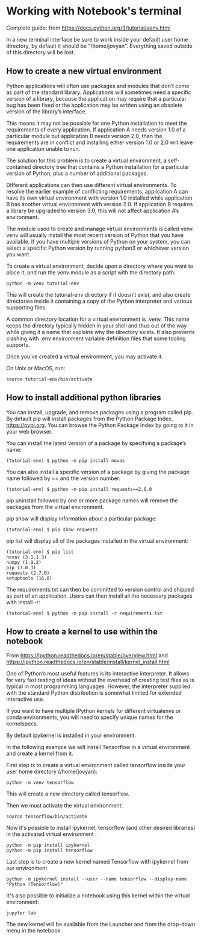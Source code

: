 # Working with Notebook's terminal

Complete guide: from https://docs.python.org/3/tutorial/venv.html

In a new terminal interface be sure to work inside your default user home directory, by default it should be "/home/jovyan".
Everything saved outside of this directory will be lost.

## How to create a new virtual environment
Python applications will often use packages and modules that don’t come as part of the standard library. Applications will sometimes need a specific version of a library, because the application may require that a particular bug has been fixed or the application may be written using an obsolete version of the library’s interface.

This means it may not be possible for one Python installation to meet the requirements of every application. If application A needs version 1.0 of a particular module but application B needs version 2.0, then the requirements are in conflict and installing either version 1.0 or 2.0 will leave one application unable to run.

The solution for this problem is to create a virtual environment, a self-contained directory tree that contains a Python installation for a particular version of Python, plus a number of additional packages.

Different applications can then use different virtual environments. To resolve the earlier example of conflicting requirements, application A can have its own virtual environment with version 1.0 installed while application B has another virtual environment with version 2.0. If application B requires a library be upgraded to version 3.0, this will not affect application A’s environment.

The module used to create and manage virtual environments is called venv. venv will usually install the most recent version of Python that you have available. If you have multiple versions of Python on your system, you can select a specific Python version by running python3 or whichever version you want.

To create a virtual environment, decide upon a directory where you want to place it, and run the venv module as a script with the directory path:

```
python -m venv tutorial-env
```

This will create the tutorial-env directory if it doesn’t exist, and also create directories inside it containing a copy of the Python interpreter and various supporting files.

A common directory location for a virtual environment is .venv. This name keeps the directory typically hidden in your shell and thus out of the way while giving it a name that explains why the directory exists. It also prevents clashing with .env environment variable definition files that some tooling supports.

Once you’ve created a virtual environment, you may activate it.

On Unix or MacOS, run:

```
source tutorial-env/bin/activate
```





## How to install additional python libraries

You can install, upgrade, and remove packages using a program called pip. By default pip will install packages from the Python Package Index, <https://pypi.org>.
You can browse the Python Package Index by going to it in your web browser.

You can install the latest version of a package by specifying a package’s name:
```
(tutorial-env) $ python -m pip install novas
```

You can also install a specific version of a package by giving the package name followed by == and the version number:
```
(tutorial-env) $ python -m pip install requests==2.6.0
```


pip uninstall followed by one or more package names will remove the packages from the virtual environment.



pip show will display information about a particular package:
```
(tutorial-env) $ pip show requests
```

pip list will display all of the packages installed in the virtual environment:
```
(tutorial-env) $ pip list
novas (3.1.1.3)
numpy (1.9.2)
pip (7.0.3)
requests (2.7.0)
setuptools (16.0)
```


The requirements.txt can then be committed to version control and shipped as part of an application. Users can then install all the necessary packages with install -r:

```
(tutorial-env) $ python -m pip install -r requirements.txt
```



## How to create a kernel to use within the notebook

From 
https://ipython.readthedocs.io/en/stable/overview.html
and
https://ipython.readthedocs.io/en/stable/install/kernel_install.html

One of Python’s most useful features is its interactive interpreter. It allows for very fast testing of ideas without the overhead of creating test files as is typical in most programming languages. However, the interpreter supplied with the standard Python distribution is somewhat limited for extended interactive use.

If you want to have multiple IPython kernels for different virtualenvs or conda environments, you will need to specify unique names for the kernelspecs.

By default ipykernel is installed in your environment. 

In the following example we will install Tensorflow in a virtual environment and create a kernel from it.

First step is to create a virtual environment called tensorflow inside your user home directory (/home/jovyan):

```
python -m venv tensorflow
```

This will create a new directory called tensorflow.

Then we must activate the virtual environment:
```
source tensorflow/bin/activate
```

Now it's possible to install ipykernel, tensorflow (and other desired libraries) in the activated virtual environment :
```
python -m pip install ipykernel
python -m pip install tensorflow
```

Last step is to create a new kernel named Tensorflow with ipykernel from our environment
```
python -m ipykernel install --user --name tensorflow --display-name "Python (Tensorflow)"
```

It's also possible to initialize a notebook using this kernel within the virtual environment:
```
jupyter lab
```

The new kernel will be available from the Launcher and from the drop-down menu in the notebook. 